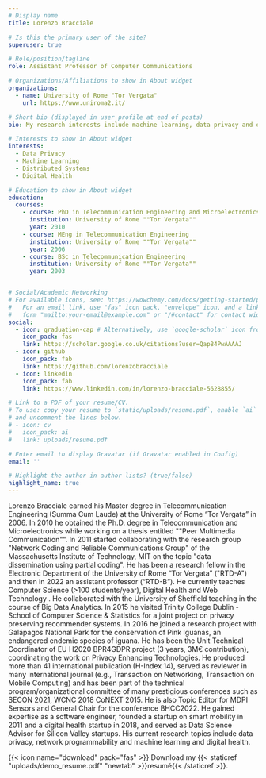 ```yaml
---
# Display name
title: Lorenzo Bracciale

# Is this the primary user of the site?
superuser: true

# Role/position/tagline
role: Assistant Professor of Computer Communications

# Organizations/Affiliations to show in About widget
organizations:
  - name: University of Rome "Tor Vergata"
    url: https://www.uniroma2.it/

# Short bio (displayed in user profile at end of posts)
bio: My research interests include machine learning, data privacy and eHealth.

# Interests to show in About widget
interests:
  - Data Privacy
  - Machine Learning
  - Distributed Systems
  - Digital Health

# Education to show in About widget
education:
  courses:
    - course: PhD in Telecommunication Engineering and Microelectronics
      institution: University of Rome ""Tor Vergata""
      year: 2010
    - course: MEng in Telecommunication Engineering
      institution: University of Rome ""Tor Vergata""
      year: 2006
    - course: BSc in Telecommunication Engineering
      institution: University of Rome ""Tor Vergata""
      year: 2003


# Social/Academic Networking
# For available icons, see: https://wowchemy.com/docs/getting-started/page-builder/#icons
#   For an email link, use "fas" icon pack, "envelope" icon, and a link in the
#   form "mailto:your-email@example.com" or "/#contact" for contact widget.
social:
  - icon: graduation-cap # Alternatively, use `google-scholar` icon from `ai` icon pack
    icon_pack: fas
    link: https://scholar.google.co.uk/citations?user=Qap84PwAAAAJ
  - icon: github
    icon_pack: fab
    link: https://github.com/lorenzobracciale
  - icon: linkedin
    icon_pack: fab
    link: https://www.linkedin.com/in/lorenzo-bracciale-5628855/

# Link to a PDF of your resume/CV.
# To use: copy your resume to `static/uploads/resume.pdf`, enable `ai` icons in `params.toml`,
# and uncomment the lines below.
# - icon: cv
#   icon_pack: ai
#   link: uploads/resume.pdf

# Enter email to display Gravatar (if Gravatar enabled in Config)
email: ''

# Highlight the author in author lists? (true/false)
highlight_name: true
---
```

Lorenzo Bracciale earned his Master degree in Telecommunication Engineering (Summa Cum Laude) at the University of Rome “Tor Vergata” in 2006. In 2010 he obtained the Ph.D. degree in Telecommunication and Microelectronics while working on a thesis entitled ""Peer Multimedia Communication"". In 2011 started collaborating with the research group "Network Coding and Reliable Communications Group" of the Massachusetts Institute of Technology, MIT on the topic "data dissemination using partial coding". 
He has been a research fellow in the Electronic Department of the University of Rome “Tor Vergata” ("RTD-A") and then in 2022 an assistant professor (“RTD-B”). He currently teaches Computer Science (>100 students/year), Digital Health and Web Technology . He collaborated with the University of Sheffield teaching in the course of Big Data Analytics.
In 2015 he visited Trinity College Dublin - School of Computer Science & Statistics for a joint project on privacy preserving recommender systems.
In 2016 he joined a research project with Galápagos National Park for the conservation of Pink Iguanas, an endangered endemic species of iguana.
He has been the Unit Technical Coordinator of EU H2020 BPR4GDPR project (3 years, 3M€ contribution), coordinating the work on Privacy Enhancing Technologies.
He produced more than 41 international publication (H-Index 14), served as reviewer in many international journal (e.g., Transaction on Networking, Transaction on Mobile Computing) and has been part of the technical program/organizational committee of many prestigious conferences such as SECON 2021, WCNC 2018 CoNEXT 2015. He is also Topic Editor for MDPI Sensors and General Chair for the conference BHCC2022.
He gained expertise as a software engineer, founded a startup on smart mobility in 2011 and a digital health startup in 2018, and served as Data Science Advisor for Silicon Valley startups. 
His current research topics include data privacy, network programmability and machine learning and digital health.

{{< icon name="download" pack="fas" >}} Download my {{< staticref "uploads/demo_resume.pdf" "newtab" >}}resumé{{< /staticref >}}.
